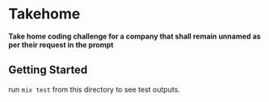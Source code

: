 # Takehome

**Take home coding challenge for a company that shall remain unnamed as per their request in the prompt**

## Getting Started
run `mix test` from this directory to see test outputs.
